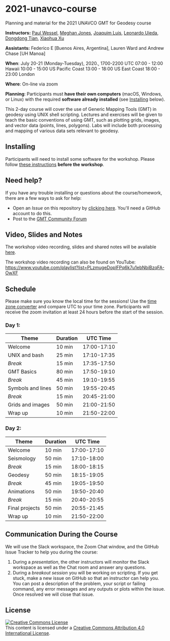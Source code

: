 # 2021-unavco-course
Planning and material for the 2021 UNAVCO GMT for Geodesy course

**Instructors:**
[Paul Wessel](http://www.soest.hawaii.edu/wessel/),
[Meghan Jones](http://www.soest.hawaii.edu/wessel/),
[Joaquim Luis](http://w3.ualg.pt/~jluis/),
[Leonardo Uieda](http://www.leouieda.com),
[Dongdong Tian](https://msu.edu/~tiandong/),
[Xiaohua Xu](https://www.researchgate.net/profile/Xiaohua_Xu7)

**Assistants:**
Federico E [Buenos Aires, Argentina], Lauren Ward and Andrew Chase [UH Manoa]

**When**:
July 20-21 (Monday-Tuesday), 2020., 1700-2200 UTC
07:00 - 12:00 Hawaii
10:00 - 15:00 US Pacific Coast
13:00 - 18:00 US East Coast
18:00 - 23:00 London

**Where**:
On-line via zoom

**Planning**:
Participants must **have their own computers** (macOS, Windows, or Linux) with the
required **software already installed** (see [Installing](#installing) below).

This 2-day course will cover the use of Generic Mapping Tools (GMT) in geodesy
using UNIX shell scripting. Lectures and exercises will be given to teach the
basic conventions of using GMT, such as plotting grids, images, and vector data
(points, lines, polygons). Labs will include both processing and mapping of
various data sets relevant to geodesy.

## Installing

Participants will need to install some software for the workshop.
Please follow [these instructions](INSTALL.md) **before the workshop**.

## Need help?

If you have any trouble installing or questions about the course/homework,
there are a few ways to ask for help:

* Open an *Issue* on this repository by
  [clicking here](https://github.com/GenericMappingTools/2021-unavco-course/issues/new/choose).
  You'll need a GitHub account to do this.
* Post to the [GMT Community Forum](https://forum.generic-mapping-tools.org/)

## Video, Slides and Notes

The workshop video recording, slides and shared notes will be available [here](https://drive.google.com/drive/u/1/folders/1Vp8jKZJZnxJnBwiMtmEWw_G1DPr9CwSi).

The workshop video recording can also be found on YouTube: https://www.youtube.com/playlist?list=PLzmugeDoplFPq6k7u1ebNbiBzqFA-OwXF

## Schedule

Please make sure you know the local time for the sessions!  Use the [time zone converter](https://www.timeanddate.com/worldclock/converter.html) and compare UTC to your time zone.
Participants will receive the zoom invitation at least 24 hours before the start of the session.

### Day 1:

| **Theme** | **Duration** | **UTC Time** |
|-----------|--------------|--------------|
| Welcome   | 10 min | 17:00-17:10  |
| UNIX and bash    | 25 min | 17:10-17:35  |
| *Break*         | 15 min | 17:35-17:50  |
| GMT Basics    | 80 min |  17:50-19:10  |
| *Break*      | 45 min | 19:10-19:55  |
| Symbols and lines      | 50 min | 19:55-20:45 |
| *Break*         | 15 min |  20:45-21:00  |
| Grids and images      | 50 min |  21:00-21:50  |
| Wrap up      | 10 min |  21:50-22:00  |

### Day 2:

| **Theme** | **Duration** | **UTC Time** |
|-----------|--------------|--------------|
| Welcome   | 10 min | 17:00-17:10  |
| Seismology | 50 min |  17:10-18:00  |
| *Break*      | 15 min |  18:00-18:15  |
| Geodesy  | 50 min |  18:15-19:05  |
| *Break*      | 45 min |  19:05-19:50 |
| Animations      | 50 min | 19:50-20:40  |
| *Break*         | 15 min | 20:40-20:55  |
| Final projects      | 50 min | 20:55-21:45  |
| Wrap up      | 10 min |  21:50-22:00  |

## Communication During the Course

We will use the Slack workspace, the Zoom Chat window, and the GitHub Issue Tracker to help you during the course:
1. During a *presentation*, the other instructors will monitor the Slack workspace as well as the Chat room and answer any questions.
2. During a *breakout session* you will be working on scripting.  If you get stuck, make a new issue on GitHub so that an instructor
   can help you.  You can post a description of the problem, your script or failing command, any error messages and any outputs or plots within the issue.
   Once resolved we will close that issue.

## License

<a rel="license" href="http://creativecommons.org/licenses/by/4.0/"><img alt="Creative Commons License" style="border-width:0" src="https://i.creativecommons.org/l/by/4.0/88x31.png" /></a><br />This content is licensed under a
<a rel="license" href="http://creativecommons.org/licenses/by/4.0/">Creative Commons Attribution 4.0 International License</a>.
